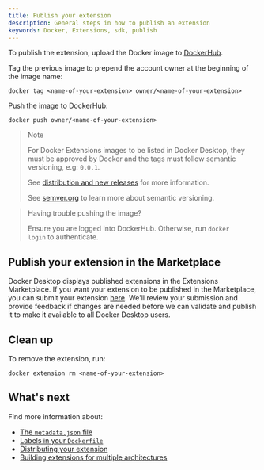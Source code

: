 ```yaml
---
title: Publish your extension
description: General steps in how to publish an extension
keywords: Docker, Extensions, sdk, publish
---
```


To publish the extension, upload the Docker image to [DockerHub](https://hub.docker.com/).

Tag the previous image to prepend the account owner at the beginning of the image name:

`docker tag <name-of-your-extension> owner/<name-of-your-extension>`

Push the image to DockerHub:

`docker push owner/<name-of-your-extension>`

> Note
> 
> For Docker Extensions images to be listed in Docker Desktop, they must be approved by Docker and the tags must follow semantic versioning, e.g: `0.0.1`.
> 
> See [distribution and new releases](DISTRIBUTION.md#distribution-and-new-releases) for more information.
> 
> See [semver.org](https://semver.org/) to learn more about semantic versioning.
> 

> Having trouble pushing the image?
> 
> Ensure you are logged into DockerHub. Otherwise, run `docker login` to authenticate.
> 

## Publish your extension in the Marketplace

Docker Desktop displays published extensions in the Extensions Marketplace.
If you want your extension to be published in the Marketplace, you can submit your extension [here](https://www.docker.com/products/extensions/submissions/). We'll review your submission and provide feedback if changes are needed before we can validate and publish it to make it available to all Docker Desktop users.

## Clean up

To remove the extension, run:

`docker extension rm <name-of-your-extension>`

## What's next
Find more information about:
- [The `metadata.json` file](METADATA.md)
- [Labels in your `Dockerfile`](labels.md)
- [Distributing your extension](DISTRIBUTION.md)
- [Building extensions for multiple architectures](multiarch.md)
